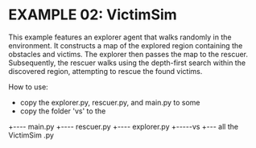 # EXAMPLE 02: VictimSim
This example features an explorer agent that walks randomly in the environment. It constructs a map of the explored region containing the obstacles and victims. The explorer then passes the map to the rescuer. Subsequently, the rescuer walks using the depth-first search within the discovered region, attempting to rescue the found victims.

How to use:
- copy the explorer.py, rescuer.py, and main.py to some <folder>
- copy the folder 'vs' to the <folder>

<folder>
   +---- main.py   
   +---- rescuer.py   
   +---- explorer.py   
   +-----vs   
         +--- all the VictimSim .py
         
